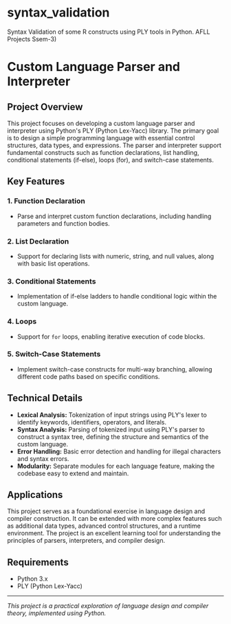 # syntax_validation
Syntax Validation of some R constructs using PLY tools in Python. AFLL Projects Ssem-3)
# Custom Language Parser and Interpreter

## Project Overview
This project focuses on developing a custom language parser and interpreter using Python's PLY (Python Lex-Yacc) library. The primary goal is to design a simple programming language with essential control structures, data types, and expressions. The parser and interpreter support fundamental constructs such as function declarations, list handling, conditional statements (if-else), loops (for), and switch-case statements.

## Key Features

### 1. Function Declaration
- Parse and interpret custom function declarations, including handling parameters and function bodies.

### 2. List Declaration
- Support for declaring lists with numeric, string, and null values, along with basic list operations.

### 3. Conditional Statements
- Implementation of if-else ladders to handle conditional logic within the custom language.

### 4. Loops
- Support for `for` loops, enabling iterative execution of code blocks.

### 5. Switch-Case Statements
- Implement switch-case constructs for multi-way branching, allowing different code paths based on specific conditions.

## Technical Details

- **Lexical Analysis:** Tokenization of input strings using PLY's lexer to identify keywords, identifiers, operators, and literals.
- **Syntax Analysis:** Parsing of tokenized input using PLY's parser to construct a syntax tree, defining the structure and semantics of the custom language.
- **Error Handling:** Basic error detection and handling for illegal characters and syntax errors.
- **Modularity:** Separate modules for each language feature, making the codebase easy to extend and maintain.

## Applications
This project serves as a foundational exercise in language design and compiler construction. It can be extended with more complex features such as additional data types, advanced control structures, and a runtime environment. The project is an excellent learning tool for understanding the principles of parsers, interpreters, and compiler design.

## Requirements

- Python 3.x
- PLY (Python Lex-Yacc)

---

*This project is a practical exploration of language design and compiler theory, implemented using Python.*
